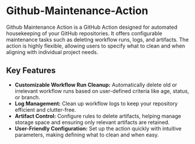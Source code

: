# Github-Maintenance-Action

Github Maintenance Action is a GitHub Action designed for automated housekeeping of your GitHub repositories. It offers configurable maintenance tasks such as deleting workflow runs, logs, and artifacts. The action is highly flexible, allowing users to specify what to clean and when aligning with individual project needs.

## Key Features

* __Customizable Workflow Run Cleanup:__ Automatically delete old or irrelevant workflow runs based on user-defined criteria like age, status, or branch.
* __Log Management:__ Clean up workflow logs to keep your repository efficient and clutter-free.
* __Artifact Control:__ Configure rules to delete artifacts, helping manage storage space and ensuring only relevant artifacts are retained.
* __User-Friendly Configuration:__ Set up the action quickly with intuitive parameters, making defining what to clean and when easy.

